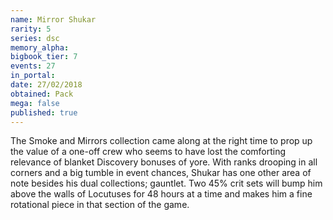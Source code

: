 ```yaml
---
name: Mirror Shukar
rarity: 5
series: dsc
memory_alpha:
bigbook_tier: 7
events: 27
in_portal:
date: 27/02/2018
obtained: Pack
mega: false
published: true
---
```


The Smoke and Mirrors collection came along at the right time to prop up the value of a one-off crew who seems to have lost the comforting relevance of blanket Discovery bonuses of yore. With ranks drooping in all corners and a big tumble in event chances, Shukar has one other area of note besides his dual collections; gauntlet. Two 45% crit sets will bump him above the walls of Locutuses for 48 hours at a time and makes him a fine rotational piece in that section of the game.
